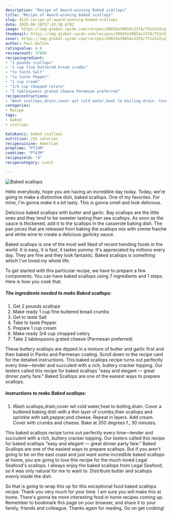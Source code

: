 ```yaml
---
description: "Recipe of Award-winning Baked scallops"
title: "Recipe of Award-winning Baked scallops"
slug: 4115-recipe-of-award-winning-baked-scallops
date: 2020-08-18T17:43:50.670Z
image: https://img-global.cpcdn.com/recipes/d9035e39854c23f8/751x532cq70/baked-scallops-recipe-main-photo.jpg
thumbnail: https://img-global.cpcdn.com/recipes/d9035e39854c23f8/751x532cq70/baked-scallops-recipe-main-photo.jpg
cover: https://img-global.cpcdn.com/recipes/d9035e39854c23f8/751x532cq70/baked-scallops-recipe-main-photo.jpg
author: Paul Walton
ratingvalue: 4.8
reviewcount: 37846
recipeingredient:
- "2 pounds scallops"
- "1 cup fine buttered bread crumbs"
- "to taste Salt"
- "to taste Pepper"
- "1 cup cream"
- "3/4 cup chopped celery"
- "2 tablespoons grated cheese Parmesan preferred"
recipeinstructions:
- "Wash scallops,drain,cover wit cold water,heat to boiling,drain. Cover a buttered baking dish with a thin layer of crumbs,then scallops and sprinkle with salt,pepper,and cheese. Repeat in layers. Add cream. Cover with crumbs and cheese. Bake at 350 degrees f., 30 minutes."
categories:
- Recipe
tags:
- baked
- scallops

katakunci: baked scallops 
nutrition: 255 calories
recipecuisine: American
preptime: "PT14M"
cooktime: "PT43M"
recipeyield: "4"
recipecategory: Lunch

---
```



![Baked scallops](https://img-global.cpcdn.com/recipes/d9035e39854c23f8/751x532cq70/baked-scallops-recipe-main-photo.jpg)

Hello everybody, hope you are having an incredible day today. Today, we're going to make a distinctive dish, baked scallops. One of my favorites. For mine, I'm gonna make it a bit tasty. This is gonna smell and look delicious.

Delicious baked scallops with butter and garlic. Bay scallops are the little ones and they tend to be sweeter tasting than sea scallops. As soon as the sauce is thickened, add it to the scallops in the casserole baking dish. The pan juices that are released from baking the scallops mix with creme fraiche and white wine to create a delicious garlicky sauce.

Baked scallops is one of the most well liked of recent trending foods in the world. It is easy, it is fast, it tastes yummy. It's appreciated by millions every day. They are fine and they look fantastic. Baked scallops is something which I've loved my whole life.


To get started with this particular recipe, we have to prepare a few components. You can have baked scallops using 7 ingredients and 1 steps. Here is how you cook that.

<!--inarticleads1-->

##### The ingredients needed to make Baked scallops:

1. Get 2 pounds scallops
1. Make ready 1 cup fine buttered bread crumbs
1. Get to taste Salt
1. Take to taste Pepper
1. Prepare 1 cup cream
1. Make ready 3/4 cup chopped celery
1. Take 2 tablespoons grated cheese (Parmesan preferred)


These buttery scallops are dipped in a mixture of butter and garlic first and then baked in Panko and Parmesan coating. Scroll down to the recipe card for the detailed instructions. This baked scallops recipe turns out perfectly every time—tender and succulent with a rich, buttery cracker topping. Our testers called this recipe for baked scallops &#34;easy and elegant — great dinner party fare.&#34; Baked Scallops are one of the easiest ways to prepare scallops. 

<!--inarticleads2-->

##### Instructions to make Baked scallops:

1. Wash scallops,drain,cover wit cold water,heat to boiling,drain. Cover a buttered baking dish with a thin layer of crumbs,then scallops and sprinkle with salt,pepper,and cheese. Repeat in layers. Add cream. Cover with crumbs and cheese. Bake at 350 degrees f., 30 minutes.


This baked scallops recipe turns out perfectly every time—tender and succulent with a rich, buttery cracker topping. Our testers called this recipe for baked scallops &#34;easy and elegant — great dinner party fare.&#34; Baked Scallops are one of the easiest ways to prepare scallops. But if you aren&#39;t going to be on the east coast and just want some incredible baked scallops at home, you are going to love this recipe for the much-loved Legal Seafood&#39;s scallops. I always enjoy the baked scallops from Legal Seafood, so it was only natural for me to want to. Distribute butter and scallops evenly inside the dish. 

So that is going to wrap this up for this exceptional food baked scallops recipe. Thank you very much for your time. I am sure you will make this at home. There's gonna be more interesting food in home recipes coming up. Remember to bookmark this page on your browser, and share it to your family, friends and colleague. Thanks again for reading. Go on get cooking!
